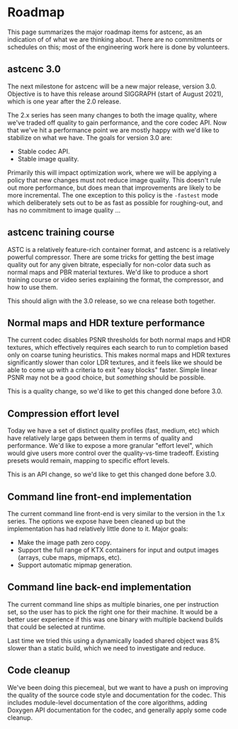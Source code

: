 # Roadmap

This page summarizes the major roadmap items for astcenc, as an indication of
of what we are thinking about. There are no commitments or schedules on this;
most of the engineering work here is done by volunteers.

## astcenc 3.0

The next milestone for astcenc will be a new major release, version 3.0.
Objective is to have this release around SIGGRAPH (start of August 2021), which
is one year after the 2.0 release.

The 2.x series has seen many changes to both the image quality, where we've
traded off quality to gain performance, and the core codec API. Now that we've
hit a performance point we are mostly happy with we'd like to stabilize on what
we have. The goals for version 3.0 are:

* Stable codec API.
* Stable image quality.

Primarily this will impact optimization work, where we will be applying a
policy that new changes must not reduce image quality. This doesn't rule out
more performance, but does mean that improvements are likely to be more
incremental. The one exception to this policy is the `-fastest` mode which
deliberately sets out to be as fast as possible for roughing-out, and has no
commitment to image quality ...

## astcenc training course

ASTC is a relatively feature-rich container format, and astcenc is a relatively
powerful compressor. There are some tricks for getting the best image quality
out for any given bitrate, especially for non-color data such as normal maps
and PBR material textures. We'd like to produce a short training course or
video series explaining the format, the compressor, and how to use them.

This should align with the 3.0 release, so we cna release both together.

## Normal maps and HDR texture performance

The current codec disables PSNR thresholds for both normal maps and HDR
textures, which effectively requires each search to run to completion based
only on coarse tuning heuristics. This makes normal maps and HDR textures
significantly slower than color LDR textures, and it feels like we should be
able to come up with a criteria to exit "easy blocks" faster. Simple linear
PSNR may not be a good choice, but _something_ should be possible.

This is a quality change, so we'd like to get this changed done before 3.0.

## Compression effort level

Today we have a set of distinct quality profiles (fast, medium, etc) which
have relatively large gaps between them in terms of quality and performance.
We'd like to expose a more granular "effort level", which would give users more
control over the quality-vs-time tradeoff. Existing presets would remain,
mapping to specific effort levels.

This is an API change, so we'd like to get this changed done before 3.0.

## Command line front-end implementation

The current command line front-end is very similar to the version in the 1.x
series. The options we expose have been cleaned up but the implementation has
had relatively little done to it. Major goals:

* Make the image path zero copy.
* Support the full range of KTX containers for input and output images (arrays,
  cube maps, mipmaps, etc).
* Support automatic mipmap generation.

## Command line back-end implementation

The current command line ships as multiple binaries, one per instruction set,
so the user has to pick the right one for their machine. It would be a better
user experience if this was one binary with multiple backend builds that could
be selected at runtime.

Last time we tried this using a dynamically loaded shared object was 8% slower
than a static build, which we need to investigate and reduce.

## Code cleanup

We've been doing this piecemeal, but we want to have a push on improving the
quality of the source code style and documentation for the codec. This includes
module-level documentation of the core algorithms, adding Doxygen API
documentation for the codec, and generally apply some code cleanup.

